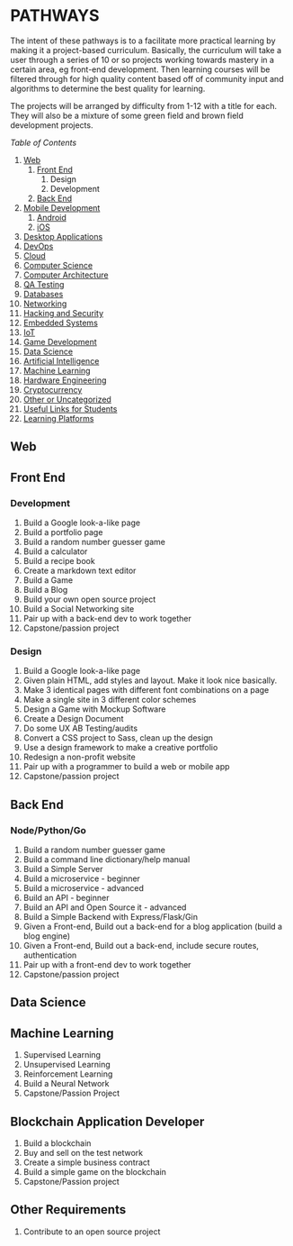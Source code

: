 # PATHWAYS

The intent of these pathways is to a facilitate more practical learning by making it a project-based curriculum.
Basically, the curriculum will take a user through a series of 10 or so projects working towards mastery in a certain area, eg front-end development.
Then learning courses will be filtered through for high quality content based off of community input and algorithms to determine the best quality for learning.

The projects will be arranged by difficulty from 1-12 with a title for each. They will also be a mixture of some green field and brown field development projects.

*Table of Contents*

1. [Web](#web)
   1. [Front End](#front-end)
      1. Design
      1. Development
   1. [Back End](#back-end)
1. [Mobile Development](#mobile-development)
   1. [Android](#android)
   1. [iOS](#ios)
1. [Desktop Applications](#desktop-applications)
1. [DevOps](#devops)
1. [Cloud](#cloud)
1. [Computer Science](#computer-science)
1. [Computer Architecture](#computer-architecture)
1. [QA Testing](#qa-testing)
1. [Databases](#databases)
1. [Networking](#networking)
1. [Hacking and Security](#hacking-and-security)
1. [Embedded Systems](#embedded-systems)
1. [IoT](#iot)
1. [Game Development](#game-development)
1. [Data Science](#data-science)
1. [Artificial Intelligence](#artificial-intelligence)
1. [Machine Learning](#machine-learning)
1. [Hardware Engineering](#hardware-engineering)
1. [Cryptocurrency](#cryptocurrency)
1. [Other or Uncategorized](#other-or-uncategorized)
1. [Useful Links for Students](#useful-links-for-students)
1. [Learning Platforms](#learning-platforms)

## Web

## Front End

### Development

1. Build a Google look-a-like page
1. Build a portfolio page
1. Build a random number guesser game
1. Build a calculator
1. Build a recipe book
1. Create a markdown text editor
1. Build a Game
1. Build a Blog
1. Build your own open source project
1. Build a Social Networking site
1. Pair up with a back-end dev to work together
1. Capstone/passion project

### Design

1. Build a Google look-a-like page
1. Given plain HTML, add styles and layout. Make it look nice basically.
1. Make 3 identical pages with different font combinations on a page
1. Make a single site in 3 different color schemes
1. Design a Game with Mockup Software
1. Create a Design Document
1. Do some UX AB Testing/audits
1. Convert a CSS project to Sass, clean up the design
1. Use a design framework to make a creative portfolio
1. Redesign a non-profit website
1. Pair up with a programmer to build a web or mobile app
1. Capstone/passion project

## Back End

### Node/Python/Go

1. Build a random number guesser game
1. Build a command line dictionary/help manual
1. Build a Simple Server
1. Build a microservice - beginner
1. Build a microservice - advanced
1. Build an API - beginner
1. Build an API and Open Source it - advanced
1. Build a Simple Backend with Express/Flask/Gin
1. Given a Front-end, Build out a back-end for a blog application (build a blog engine)
1. Given a Front-end, Build out a back-end, include secure routes, authentication
1. Pair up with a front-end dev to work together
1. Capstone/passion project

## Data Science

## Machine Learning

1. Supervised Learning
1. Unsupervised Learning
1. Reinforcement Learning
1. Build a Neural Network
1. Capstone/Passion Project

## Blockchain Application Developer

1. Build a blockchain
1. Buy and sell on the test network
1. Create a simple business contract
1. Build a simple game on the blockchain
1. Capstone/Passion project

## Other Requirements

1. Contribute to an open source project
